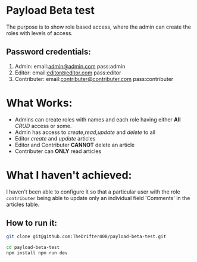 # Payload Beta test
The purpose is to show role based access, where the admin can create the roles with levels of access.

## Password credentials:
1. Admin:
    email:admin@admin.com
    pass:admin
2. Editor:
    email:editor@editor.com
    pass:editor
3. Contributer:
    email:contributer@contributer.com
    pass:contributer

# What Works:

- Admins can create roles with names and each role having either **All** *CRUD* access or some.
- Admin has access to *create*,*read*,*update* and *delete* to all 
- Editor *create* and *update* articles
- Editor and Contributer **CANNOT** delete an article
- Contributer can **ONLY** read articles

# What I haven't achieved:
I haven't been able to configure it so that a particular user with the role `contributer` being able to update only an individual field 'Comments' in the articles table.

## How to run it:
```bash
git clone git@github.com:TheDrifter408/payload-beta-test.git
```

```bash
cd payload-beta-test
npm install npm run dev
```